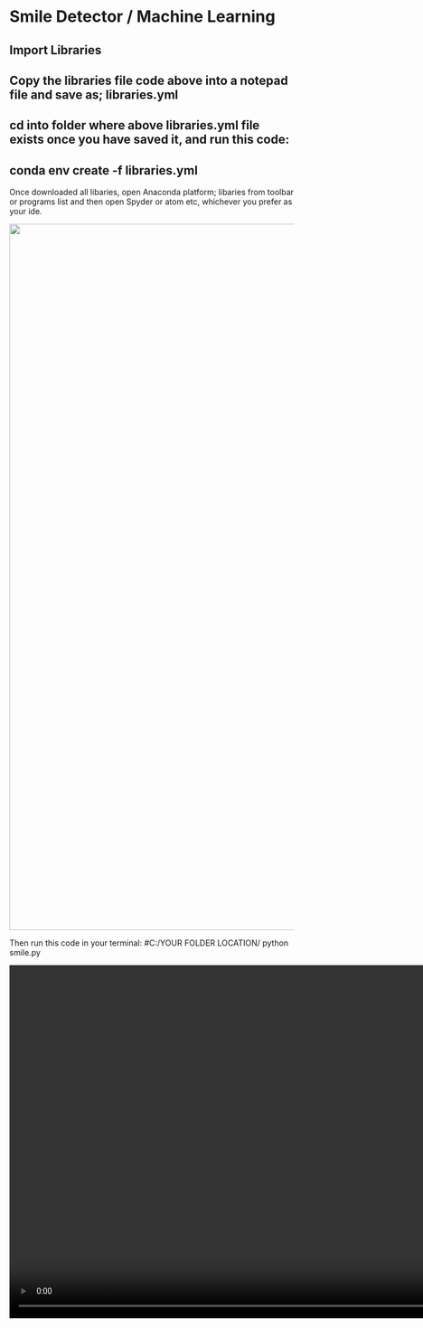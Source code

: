 # Smile Detector / Machine Learning

## Import Libraries

## Copy the libraries file code above into a notepad file and save as; libraries.yml

## cd into folder where above libraries.yml file exists once you have saved it, and run this code: 

## conda env create -f libraries.yml

Once downloaded all libaries, open Anaconda platform; libaries from toolbar or programs list and then open Spyder or atom etc, whichever you prefer as your ide.

<img src="https://s3-eu-west-1.amazonaws.com/website38/AnacondaCapture.png" width="1250px">

Then run this code in your terminal: #C:/YOUR FOLDER LOCATION/ python smile.py

<video src="https://s3-eu-west-1.amazonaws.com/website38/Video+12_05_2019+10_41_09+AM.mp4" width="1250px"/>

<object width="425" height="350">
  <param name="movie" value="https://s3-eu-west-1.amazonaws.com/website38/Video+12_05_2019+10_41_09+AM.mp4" />
  <embed src="https://s3-eu-west-1.amazonaws.com/website38/Video+12_05_2019+10_41_09+AM.mp4"/>
</object>

[Smile Detector]("https://s3-eu-west-1.amazonaws.com/website38/Video+12_05_2019+10_41_09+AM.mp4")
